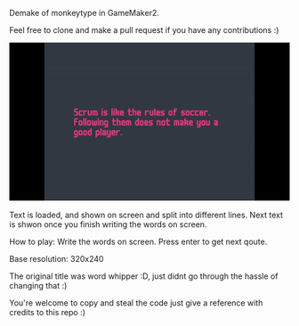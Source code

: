 Demake of monkeytype in GameMaker2. 

Feel free to clone and make a pull request if you have any contributions :)   


![](documentation/monkeyhype_gm2_showcase.gif)


Text is loaded, and shown on screen and split into different lines.
Next text is shwon once you finish writing the words on screen.

How to play:
Write the words on screen.
Press enter to get next qoute.

Base resolution:
320x240

The original title was word whipper :D, just didnt go through the hassle of changing that :) 

You're welcome to copy and steal the code just give a reference with credits to this repo :) 
